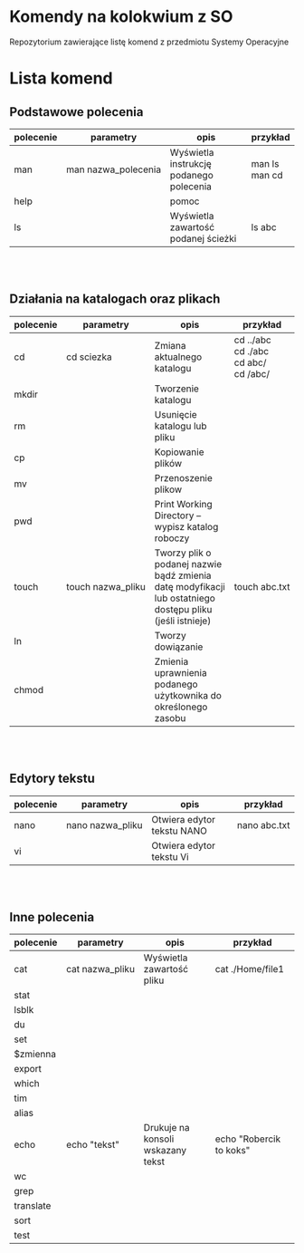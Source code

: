 # Komendy na kolokwium z SO
Repozytorium zawierające listę komend z przedmiotu Systemy Operacyjne

# Lista komend
## Podstawowe polecenia

| polecenie | parametry | opis | przykład|
|-----------|-----------|------|---------|
| man | man&nbsp;nazwa_polecenia | Wyświetla instrukcję podanego polecenia | man&nbsp;ls <br> man&nbsp;cd |
| help | | pomoc | |
| ls | | Wyświetla zawartość podanej ścieżki | ls&nbsp;abc|

<br><br>

## Działania na katalogach oraz plikach

| polecenie | parametry | opis | przykład|
|-----------|-----------|------|---------|
| cd | cd&nbsp;sciezka | Zmiana aktualnego katalogu | cd&nbsp;../abc <br> cd&nbsp;./abc <br> cd&nbsp;abc/ <br> cd&nbsp;/abc/|
| mkdir | | Tworzenie katalogu | | 
| rm | | Usunięcie katalogu lub pliku | |
| cp | | Kopiowanie plików | | 
| mv | | Przenoszenie plikow | |
| pwd | | Print Working Directory – wypisz katalog roboczy | |
| touch | touch&nbsp;nazwa_pliku | Tworzy plik o podanej nazwie bądź zmienia datę modyfikacji lub ostatniego dostępu pliku (jeśli istnieje) | touch&nbsp;abc.txt|
| ln | | Tworzy dowiązanie | |
| chmod | | Zmienia uprawnienia podanego użytkownika do określonego zasobu | |

<br><br>

## Edytory tekstu

| polecenie | parametry | opis | przykład|
|-----------|-----------|------|---------|
| nano | nano&nbsp;nazwa_pliku | Otwiera edytor tekstu NANO | nano&nbsp;abc.txt|
| vi | | Otwiera edytor tekstu Vi | |

<br><br>
## Inne polecenia

| polecenie | parametry | opis | przykład|
|-----------|-----------|------|---------|
| cat | cat&nbsp;nazwa_pliku | Wyświetla zawartość pliku | cat&nbsp;./Home/file1 | 
| stat | | | |
| lsblk | | | |
| du | | | | 
| set | | | | 
| $zmienna | | | | 
| export | | | | 
| which | | | | 
| tim | | | | 
| alias | | | | 
| echo | echo&nbsp;"tekst" | Drukuje na konsoli wskazany tekst| echo&nbsp;"Robercik to koks" | 
| wc | | | | 
| grep | | | | 
| translate | | | | 
| sort | | | | 
| test | | | | 

<br><br>